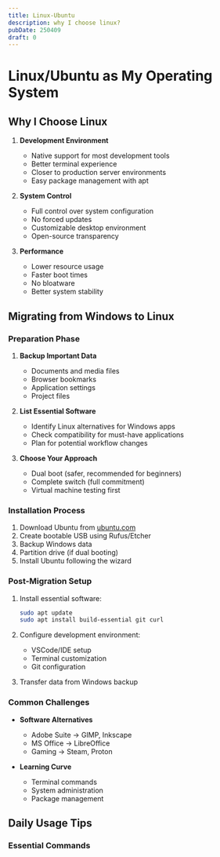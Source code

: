 ```yaml
---
title: Linux-Ubuntu
description: why I choose linux?
pubDate: 250409
draft: 0
---
```


# Linux/Ubuntu as My Operating System

## Why I Choose Linux

1. **Development Environment**
   - Native support for most development tools
   - Better terminal experience
   - Closer to production server environments
   - Easy package management with apt

2. **System Control**
   - Full control over system configuration
   - No forced updates
   - Customizable desktop environment
   - Open-source transparency

3. **Performance**
   - Lower resource usage
   - Faster boot times
   - No bloatware
   - Better system stability

## Migrating from Windows to Linux

### Preparation Phase
1. **Backup Important Data**
   - Documents and media files
   - Browser bookmarks
   - Application settings
   - Project files

2. **List Essential Software**
   - Identify Linux alternatives for Windows apps
   - Check compatibility for must-have applications
   - Plan for potential workflow changes

3. **Choose Your Approach**
   - Dual boot (safer, recommended for beginners)
   - Complete switch (full commitment)
   - Virtual machine testing first

### Installation Process
1. Download Ubuntu from [ubuntu.com](https://ubuntu.com/download/desktop)
2. Create bootable USB using Rufus/Etcher
3. Backup Windows data
4. Partition drive (if dual booting)
5. Install Ubuntu following the wizard

### Post-Migration Setup
1. Install essential software:
   ```bash
   sudo apt update
   sudo apt install build-essential git curl
   ```

2. Configure development environment:
   - VSCode/IDE setup
   - Terminal customization
   - Git configuration

3. Transfer data from Windows backup

### Common Challenges
- **Software Alternatives**
  - Adobe Suite → GIMP, Inkscape
  - MS Office → LibreOffice
  - Gaming → Steam, Proton

- **Learning Curve**
  - Terminal commands
  - System administration
  - Package management

## Daily Usage Tips

### Essential Commands

